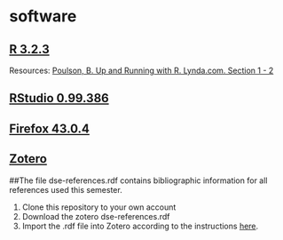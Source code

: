 # software

## [R 3.2.3](https://www.r-project.org/)
Resources: [Poulson, B. Up and Running with R. Lynda.com. Section 1 - 2](http://www.lynda.com/R-tutorials/Up-Running-R/120612-2.html?org=nyu.edu)

## [RStudio 0.99.386](https://www.rstudio.com/)

## [Firefox 43.0.4](https://www.mozilla.org/en-US/firefox/new/)

## [Zotero](https://www.zotero.org/)

##The file dse-references.rdf contains bibliographic information for all references used this semester.

1. Clone this repository to your own account
2. Download the zotero dse-references.rdf
3. Import the .rdf file into Zotero according to the instructions [here](https://www.zotero.org/support/getting_stuff_into_your_library).
